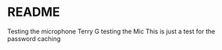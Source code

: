 # README #
Testing the microphone Terry G testing the Mic
This is just a test for the password caching
